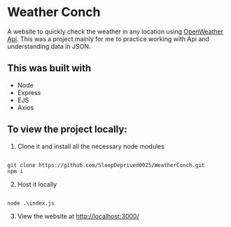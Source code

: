 # Weather Conch

A website to quickly check the weather in any location using [OpenWeather Api](https://openweathermap.org/). This was a project mainly for me to practice working with Api and understanding data in JSON.

## This was built with
- Node
- Express
- EJS
- Axios

## To view the project **locally**:

1. Clone it and install all the necessary node modules

```

git clone https://github.com/SleepDeprived0025/WeatherConch.git
npm i

```

2. Host it locally

```

node .\index.js

```
3. View the website at [http://localhost:3000/](http://localhost:3000/)
